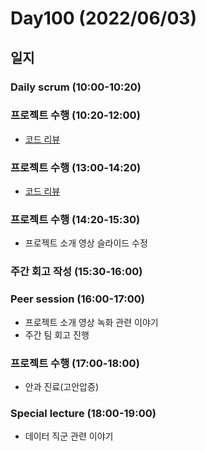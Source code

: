 # Day100 (2022/06/03)

## 일지

### Daily scrum (10:00-10:20)

### 프로젝트 수행 (10:20-12:00)

  * [코드 리뷰][#49]

### 프로젝트 수행 (13:00-14:20)

  * [코드 리뷰][#49]

### 프로젝트 수행 (14:20-15:30)

  * 프로젝트 소개 영상 슬라이드 수정

### 주간 회고 작성 (15:30-16:00)

### Peer session (16:00-17:00)

  * 프로젝트 소개 영상 녹화 관련 이야기
  * 주간 팀 회고 진행

### 프로젝트 수행 (17:00-18:00)

  * 안과 진료(고안압증)

### Special lecture (18:00-19:00)

  * 데이터 직군 관련 이야기

<!-- Links: Issues and Pull Requests -->

[#49]: https://github.com/boostcampaitech3/final-project-level3-cv-02/pull/49
